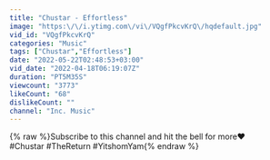 ```yaml
---
title: "Chustar - Effortless"
image: "https:\/\/i.ytimg.com\/vi\/VQgfPkcvKrQ\/hqdefault.jpg"
vid_id: "VQgfPkcvKrQ"
categories: "Music"
tags: ["Chustar","Effortless"]
date: "2022-05-22T02:48:53+03:00"
vid_date: "2022-04-18T06:19:07Z"
duration: "PT5M35S"
viewcount: "3773"
likeCount: "68"
dislikeCount: ""
channel: "Inc. Music"
---
```

{% raw %}Subscribe to this channel and hit the bell for more❤ <br />#Chustar #TheReturn #YitshomYam{% endraw %}

